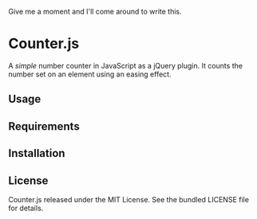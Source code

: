 Give me a moment and I'll come around to write this.

# Counter.js

A _simple_ number counter in JavaScript as a jQuery plugin.
It counts the number set on an element using an easing effect.

## Usage

## Requirements

## Installation

## License

Counter.js released under the MIT License. See the bundled LICENSE file for details.
